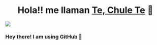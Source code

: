 <div align="center">
<h1 align="center">Hola!! me llaman <a href="https://www.linkedin.com/in/jes%C3%BAs-tejedo-90878a291/">Te, Chule Te</a> 👋</h1>
</div>
<img src="https://streamnews.be/wp-content/uploads/2022/06/Akira.jpg">





### Hey there! I am using GitHub 👋

<!--
**Chulete/chulete** is a ✨ _special_ ✨ repository because its `README.md` (this file) appears on your GitHub profile.

Here are some ideas to get you started:

- 🔭 I’m currently working on ...
- 🌱 I’m currently learning ...
- 👯 I’m looking to collaborate on ...
- 🤔 I’m looking for help with ...
- 💬 Ask me about ...
- 📫 How to reach me: ...
- 😄 Pronouns: ...
- ⚡ Fun fact: ...
-->
